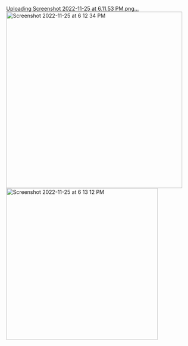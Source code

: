 [Uploading Screenshot 2022-11-25 at 6.11.53 PM.png…]()
<img width="473" alt="Screenshot 2022-11-25 at 6 12 34 PM" src="https://user-images.githubusercontent.com/43849911/203988243-7fe588d8-bfad-4b7d-8168-189ad632f633.png">
<img width="407" alt="Screenshot 2022-11-25 at 6 13 12 PM" src="https://user-images.githubusercontent.com/43849911/203988334-dcb77931-617b-497e-9483-11cd8d06db01.png">
